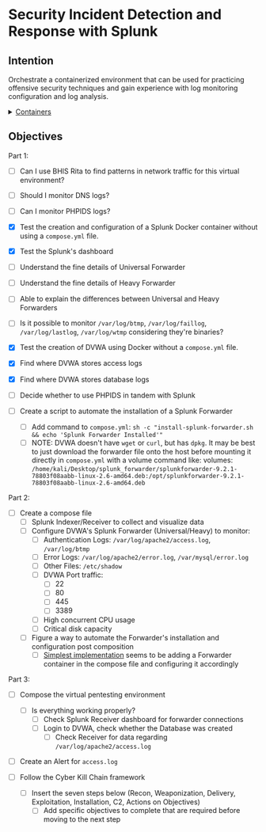 # Security Incident Detection and Response with Splunk

## Intention

Orchestrate a containerized environment that can be used for practicing offensive security techniques and gain experience with log monitoring configuration and log analysis.

<details>
    <summary><u>Containers</u></summary>

  Damn Vulnerable Web App
  
  Splunk
  
</details>

## Objectives

Part 1:

- [ ] Can I use BHIS Rita to find patterns in network traffic for this virtual environment?
- [ ] Should I monitor DNS logs?
- [ ] Can I monitor PHPIDS logs?

- [x] Test the creation and configuration of a Splunk Docker container without using a `compose.yml` file.
- [x] Test the Splunk's dashboard
- [ ] Understand the fine details of Universal Forwarder
- [ ] Understand the fine details of Heavy Forwarder
- [ ] Able to explain the differences between Universal and Heavy Forwarders
- [ ] Is it possible to monitor `/var/log/btmp`, `/var/log/faillog`, `/var/log/lastlog`, `/var/log/wtmp` considering they're binaries?

- [x] Test the creation of DVWA using Docker without a `compose.yml` file.
- [x] Find where DVWA stores access logs
- [x] Find where DVWA stores database logs
- [ ] Decide whether to use PHPIDS in tandem with Splunk

- [ ] Create a script to automate the installation of a Splunk Forwarder
  - [ ] Add command to `compose.yml`: `sh -c "install-splunk-forwarder.sh && echo 'Splunk Forwarder Installed'"`
  - [ ] NOTE: DVWA doesn't have `wget` or `curl`, but has `dpkg`. It may be best to just download the forwarder file onto the host before mounting it directly in `compose.yml` with a volume command like: volumes: `/home/kali/Desktop/splunk_forwarder/splunkforwarder-9.2.1-78803f08aabb-linux-2.6-amd64.deb:/opt/splunkforwarder-9.2.1-78803f08aabb-linux-2.6-amd64.deb`

Part 2:

- [ ] Create a compose file
    - [ ] Splunk Indexer/Receiver to collect and visualize data
    - [ ] Configure DVWA's Splunk Forwarder (Universal/Heavy) to monitor:
        - [ ] Authentication Logs: `/var/log/apache2/access.log`, `/var/log/btmp`
        - [ ] Error Logs: `/var/log/apache2/error.log`, `/var/mysql/error.log`
        - [ ] Other Files: `/etc/shadow`
        - [ ] DVWA Port traffic:
          - [ ] 22
          - [ ] 80
          - [ ] 445
          - [ ] 3389
        - [ ] High concurrent CPU usage
        - [ ] Critical disk capacity
    - [ ] Figure a way to automate the Forwarder's installation and configuration post composition
      - [ ] [Simplest implementation](https://splunk.github.io/docker-splunk/EXAMPLES.html#create-standalone-and-universal-forwarder) seems to be adding a Forwarder container in the compose file and configuring it accordingly

Part 3:

- [ ] Compose the virtual pentesting environment
  - [ ] Is everything working properly?
    - [ ] Check Splunk Receiver dashboard for forwarder connections
    - [ ] Login to DVWA, check whether the Database was created
      - [ ] Check Receiver for data regarding `/var/log/apache2/access.log`
- [ ] Create an Alert for `access.log`

- [ ] Follow the Cyber Kill Chain framework
  - [ ] Insert the seven steps below (Recon, Weaponization, Delivery, Exploitation, Installation, C2, Actions on Objectives)
    - [ ] Add specific objectives to complete that are required before moving to the next step